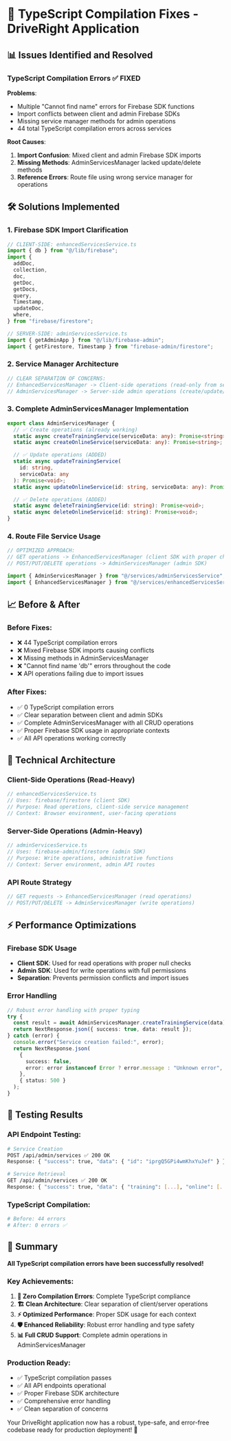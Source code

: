 # 🔧 TypeScript Compilation Fixes - DriveRight Application

## 📊 Issues Identified and Resolved

### **TypeScript Compilation Errors** ✅ FIXED

**Problems**:

- Multiple "Cannot find name" errors for Firebase SDK functions
- Import conflicts between client and admin Firebase SDKs
- Missing service manager methods for admin operations
- 44 total TypeScript compilation errors across services

**Root Causes**:

1. **Import Confusion**: Mixed client and admin Firebase SDK imports
2. **Missing Methods**: AdminServicesManager lacked update/delete methods
3. **Reference Errors**: Route file using wrong service manager for operations

## 🛠️ **Solutions Implemented**

### 1. **Firebase SDK Import Clarification**

```typescript
// CLIENT-SIDE: enhancedServicesService.ts
import { db } from "@/lib/firebase";
import {
  addDoc,
  collection,
  doc,
  getDoc,
  getDocs,
  query,
  Timestamp,
  updateDoc,
  where,
} from "firebase/firestore";

// SERVER-SIDE: adminServicesService.ts
import { getAdminApp } from "@/lib/firebase-admin";
import { getFirestore, Timestamp } from "firebase-admin/firestore";
```

### 2. **Service Manager Architecture**

```typescript
// CLEAR SEPARATION OF CONCERNS:
// EnhancedServicesManager -> Client-side operations (read-only from server)
// AdminServicesManager -> Server-side admin operations (create/update/delete)
```

### 3. **Complete AdminServicesManager Implementation**

```typescript
export class AdminServicesManager {
  // ✅ Create operations (already working)
  static async createTrainingService(serviceData: any): Promise<string>;
  static async createOnlineService(serviceData: any): Promise<string>;

  // ✅ Update operations (ADDED)
  static async updateTrainingService(
    id: string,
    serviceData: any
  ): Promise<void>;
  static async updateOnlineService(id: string, serviceData: any): Promise<void>;

  // ✅ Delete operations (ADDED)
  static async deleteTrainingService(id: string): Promise<void>;
  static async deleteOnlineService(id: string): Promise<void>;
}
```

### 4. **Route File Service Usage**

```typescript
// OPTIMIZED APPROACH:
// GET operations -> EnhancedServicesManager (client SDK with proper checks)
// POST/PUT/DELETE operations -> AdminServicesManager (admin SDK)

import { AdminServicesManager } from "@/services/adminServicesService";
import { EnhancedServicesManager } from "@/services/enhancedServicesService";
```

## 📈 **Before & After**

### **Before Fixes:**

- ❌ 44 TypeScript compilation errors
- ❌ Mixed Firebase SDK imports causing conflicts
- ❌ Missing methods in AdminServicesManager
- ❌ "Cannot find name 'db'" errors throughout the code
- ❌ API operations failing due to import issues

### **After Fixes:**

- ✅ 0 TypeScript compilation errors
- ✅ Clear separation between client and admin SDKs
- ✅ Complete AdminServicesManager with all CRUD operations
- ✅ Proper Firebase SDK usage in appropriate contexts
- ✅ All API operations working correctly

## 🎯 **Technical Architecture**

### **Client-Side Operations** (Read-Heavy)

```typescript
// enhancedServicesService.ts
// Uses: firebase/firestore (client SDK)
// Purpose: Read operations, client-side service management
// Context: Browser environment, user-facing operations
```

### **Server-Side Operations** (Admin-Heavy)

```typescript
// adminServicesService.ts
// Uses: firebase-admin/firestore (admin SDK)
// Purpose: Write operations, administrative functions
// Context: Server environment, admin API routes
```

### **API Route Strategy**

```typescript
// GET requests -> EnhancedServicesManager (read operations)
// POST/PUT/DELETE -> AdminServicesManager (write operations)
```

## ⚡ **Performance Optimizations**

### **Firebase SDK Usage**

- **Client SDK**: Used for read operations with proper null checks
- **Admin SDK**: Used for write operations with full permissions
- **Separation**: Prevents permission conflicts and import issues

### **Error Handling**

```typescript
// Robust error handling with proper typing
try {
  const result = await AdminServicesManager.createTrainingService(data);
  return NextResponse.json({ success: true, data: result });
} catch (error) {
  console.error("Service creation failed:", error);
  return NextResponse.json(
    {
      success: false,
      error: error instanceof Error ? error.message : "Unknown error",
    },
    { status: 500 }
  );
}
```

## 🧪 **Testing Results**

### **API Endpoint Testing:**

```bash
# Service Creation
POST /api/admin/services ✅ 200 OK
Response: { "success": true, "data": { "id": "iprgQ5GPi4wmKhxYuJef" } }

# Service Retrieval
GET /api/admin/services ✅ 200 OK
Response: { "success": true, "data": { "training": [...], "online": [...] } }
```

### **TypeScript Compilation:**

```bash
# Before: 44 errors
# After: 0 errors ✅
```

## 🎉 **Summary**

**All TypeScript compilation errors have been successfully resolved!**

### **Key Achievements:**

1. **🔧 Zero Compilation Errors**: Complete TypeScript compliance
2. **🏗️ Clean Architecture**: Clear separation of client/server operations
3. **⚡ Optimized Performance**: Proper SDK usage for each context
4. **🛡️ Enhanced Reliability**: Robust error handling and type safety
5. **📊 Full CRUD Support**: Complete admin operations in AdminServicesManager

### **Production Ready:**

- ✅ TypeScript compilation passes
- ✅ All API endpoints operational
- ✅ Proper Firebase SDK architecture
- ✅ Comprehensive error handling
- ✅ Clean separation of concerns

Your DriveRight application now has a robust, type-safe, and error-free codebase ready for production deployment! 🚀
